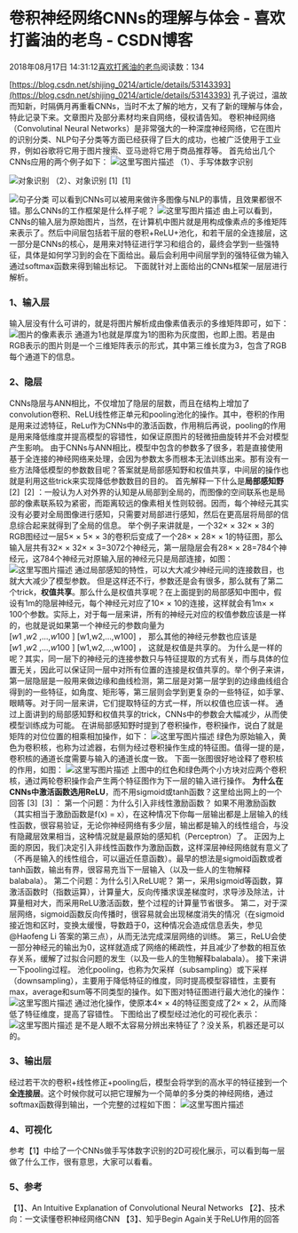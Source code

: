 
# 卷积神经网络CNNs的理解与体会 - 喜欢打酱油的老鸟 - CSDN博客


2018年08月17日 14:31:12[喜欢打酱油的老鸟](https://me.csdn.net/weixin_42137700)阅读数：134


[https://blog.csdn.net/shijing_0214/article/details/53143393](https://blog.csdn.net/shijing_0214/article/details/53143393)
孔子说过，温故而知新，时隔俩月再重看CNNs，当时不太了解的地方，又有了新的理解与体会，特此记录下来。文章图片及部分素材均来自网络，侵权请告知。
卷积神经网络（Convolutinal Neural Networks）是非常强大的一种深度神经网络，它在图片的识别分类、NLP句子分类等方面已经获得了巨大的成功，也被广泛使用于工业界，例如谷歌将它用于图片搜索、亚马逊将它用于商品推荐等。
首先给出几个CNNs应用的两个例子如下：
![这里写图片描述](https://img-blog.csdn.net/20161112144532127)
（1）、手写体数字识别

![对象识别](https://img-blog.csdn.net/20161112143258455)
（2）、对象识别 [1]  [1]

![句子分类](https://img-blog.csdn.net/20161112145001151)
可以看到CNNs可以被用来做许多图像与NLP的事情，且效果都很不错。那么CNNs的工作框架是什么样子呢？
![这里写图片描述](https://img-blog.csdn.net/20161112145746273)
由上可以看到，CNNs的输入层为原始图片，当然，在计算机中图片就是用构成像素点的多维矩阵来表示了。然后中间层包括若干层的卷积+ReLU+池化，和若干层的全连接层，这一部分是CNNs的核心，是用来对特征进行学习和组合的，最终会学到一些强特征，具体是如何学习到的会在下面给出。最后会利用中间层学到的强特征做为输入通过softmax函数来得到输出标记。
下面就针对上面给出的CNNs框架一层层进行解析。
### 1、输入层
输入层没有什么可讲的，就是将图片解析成由像素值表示的多维矩阵即可，如下：
![图片的像素表示](https://img-blog.csdn.net/20161112153653979)
通道为1也就是厚度为1的图称为灰度图，也即上图。若是由RGB表示的图片则是一个三维矩阵表示的形式，其中第三维长度为3，包含了RGB每个通道下的信息。

### 2、隐层
CNNs隐层与ANN相比，不仅增加了隐层的层数，而且在结构上增加了convolution卷积、ReLU线性修正单元和pooling池化的操作。其中，卷积的作用是用来过滤特征，ReLu作为CNNs中的激活函数，作用稍后再说，pooling的作用是用来降低维度并提高模型的容错性，如保证原图片的轻微扭曲旋转并不会对模型产生影响。
由于CNNs与ANN相比，模型中包含的参数多了很多，若是直接使用基于全连接的神经网络来处理，会因为参数太多而根本无法训练出来。那有没有一些方法降低模型的参数数目呢？答案就是局部感知野和权值共享，中间层的操作也就是利用这些trick来实现降低参数数目的目的。
首先解释一下什么是**局部感知野**[2]  [2] ：一般认为人对外界的认知是从局部到全局的，而图像的空间联系也是局部的像素联系较为紧密，而距离较远的像素相关性则较弱。因而，每个神经元其实没有必要对全局图像进行感知，只需要对局部进行感知，然后在更高层将局部的信息综合起来就得到了全局的信息。
举个例子来讲就是，一个32× × 32× × 3的RGB图经过一层5× × 5× × 3的卷积后变成了一个28× × 28× × 1的特征图，那么输入层共有32× × 32× × 3=3072个神经元，第一层隐层会有28× × 28=784个神经元，这784个神经元对原输入层的神经元只是局部连接，如图：
![这里写图片描述](https://img-blog.csdn.net/20161112163128441)
通过局部感知的特性，可以大大减少神经元间的连接数目，也就大大减少了模型参数。
但是这样还不行，参数还是会有很多，那么就有了第二个trick，**权值共享**。那么什么是权值共享呢？在上面提到的局部感知中图中，假设有1m的隐层神经元，每个神经元对应了10× × 10的连接，这样就会有1m× × 100个参数。实际上，对于每一层来讲，所有的神经元对应的权值参数应该是一样的，也就是说如果第一个神经元的参数向量为[*w*1 ,*w*2 ,...,*w*100 ] [w1,w2,...,w100] ， 那么其他的神经元参数也应该是[*w*1 ,*w*2 ,...,*w*100 ] [w1,w2,...,w100] ， 这就是权值是共享的。
为什么是一样的呢？其实，同一层下的神经元的连接参数只与特征提取的方式有关，而与具体的位置无关，因此可以保证同一层中对所有位置的连接是权值共享的。举个例子来讲，第一层隐层是一般用来做边缘和曲线检测，第二层是对第一层学到的边缘曲线组合得到的一些特征，如角度、矩形等，第三层则会学到更复杂的一些特征，如手掌、眼睛等。对于同一层来讲，它们提取特征的方式一样，所以权值也应该一样。
通过上面讲到的局部感知野和权值共享的trick，CNNs中的参数会大幅减少，从而使模型训练成为可能。
在讲局部感知野时提到了卷积操作，卷积操作，说白了就是矩阵的对位位置的相乘相加操作，如下：
![这里写图片描述](https://img-blog.csdn.net/20161112160746113)
绿色为原始输入，黄色为卷积核，也称为过滤器，右侧为经过卷积操作生成的特征图。值得一提的是，卷积核的通道长度需要与输入的通道长度一致。
下面一张图很好地诠释了卷积核的作用，如图：
![这里写图片描述](https://ujwlkarn.files.wordpress.com/2016/08/giphy.gif?w=748)
上图中的红色和绿色两个小方块对应两个卷积核，通过两轮卷积操作会产生两个特征图作为下一层的输入进行操作。
**为什么在CNNs中激活函数选用ReLU**，而不用sigmoid或tanh函数？这里给出网上的一个回答 [3]  [3] ：
第一个问题：为什么引入非线性激励函数？
如果不用激励函数（其实相当于激励函数是f(x) = x），在这种情况下你每一层输出都是上层输入的线性函数，很容易验证，无论你神经网络有多少层，输出都是输入的线性组合，与没有隐藏层效果相当，这种情况就是最原始的感知机（Perceptron）了。
正因为上面的原因，我们决定引入非线性函数作为激励函数，这样深层神经网络就有意义了（不再是输入的线性组合，可以逼近任意函数）。最早的想法是sigmoid函数或者tanh函数，输出有界，很容易充当下一层输入（以及一些人的生物解释balabala）。
第二个问题：为什么引入ReLU呢？
第一，采用sigmoid等函数，算激活函数时（指数运算），计算量大，反向传播求误差梯度时，求导涉及除法，计算量相对大，而采用ReLU激活函数，整个过程的计算量节省很多。
第二，对于深层网络，sigmoid函数反向传播时，很容易就会出现梯度消失的情况（在sigmoid接近饱和区时，变换太缓慢，导数趋于0，这种情况会造成信息丢失，参见 @Haofeng Li 答案的第三点），从而无法完成深层网络的训练。
第三，ReLU会使一部分神经元的输出为0，这样就造成了网络的稀疏性，并且减少了参数的相互依存关系，缓解了过拟合问题的发生（以及一些人的生物解释balabala）。
接下来讲一下pooling过程。
池化pooling，也称为欠采样（subsampling）或下采样（downsampling），主要用于降低特征的维度，同时提高模型容错性，主要有max，average和sum等不同类型的操作。如下图对特征图进行最大池化的操作：
![这里写图片描述](https://img-blog.csdn.net/20161112220007610)
通过池化操作，使原本4× × 4的特征图变成了2× × 2，从而降低了特征维度，提高了容错性。
下图给出了模型经过池化的可视化表示：
![这里写图片描述](https://img-blog.csdn.net/20161112220825977)
是不是人眼不太容易分辨出来特征了？没关系，机器还是可以的。

### 3、输出层
经过若干次的卷积+线性修正+pooling后，模型会将学到的高水平的特征接到一个**全连接层**。这个时候你就可以把它理解为一个简单的多分类的神经网络，通过softmax函数得到输出，一个完整的过程如下图：
![这里写图片描述](https://img-blog.csdn.net/20161112221605152)

### 4、可视化
参考【1】中给了一个CNNs做手写体数字识别的2D可视化展示，可以看到每一层做了什么工作，很有意思，大家可以看看。
### 5、参考
【1】、An Intuitive Explanation of Convolutional Neural Networks
【2】、技术向：一文读懂卷积神经网络CNN
【3】、知乎Begin Again关于ReLU作用的回答

